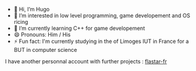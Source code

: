 - 👋 Hi, I’m Hugo
- 👀 I’m interested in low level programming, game developement and OS ricing
- 🌱 I’m currently learning C++ for game developement
- 😄 Pronouns: Him / His
- ⚡ Fun fact: I'm currently studying in the of Limoges IUT in France for a BUT in computer science

I have another personnal account with further projects : [flastar-fr](https://github.com/flastar-fr)
